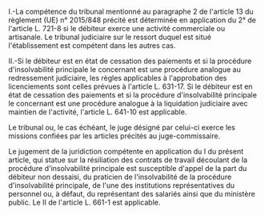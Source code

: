 I.-La compétence du tribunal mentionné au paragraphe 2 de l'article 13 du règlement (UE) n° 2015/848 précité est déterminée en application du 2° de l'article L. 721-8 si le débiteur exerce une activité commerciale ou artisanale. Le tribunal judiciaire sur le ressort duquel est situé l'établissement est compétent dans les autres cas.

II.-Si le débiteur est en état de cessation des paiements et si la procédure d'insolvabilité principale le concernant est une procédure analogue au redressement judiciaire, les règles applicables à l'approbation des licenciements sont celles prévues à l'article L. 631-17. Si le débiteur est en état de cessation des paiements et si la procédure d'insolvabilité principale le concernant est une procédure analogue à la liquidation judiciaire avec maintien de l'activité, l'article L. 641-10 est applicable.

Le tribunal ou, le cas échéant, le juge désigné par celui-ci exerce les missions confiées par les articles précités au juge-commissaire.

Le jugement de la juridiction compétente en application du I du présent article, qui statue sur la résiliation des contrats de travail découlant de la procédure d'insolvabilité principale est susceptible d'appel de la part du débiteur non dessaisi, du praticien de l'insolvabilité de la procédure d'insolvabilité principale, de l'une des institutions représentatives du personnel ou, à défaut, du représentant des salariés ainsi que du ministère public. Le II de l'article L. 661-1 est applicable.
